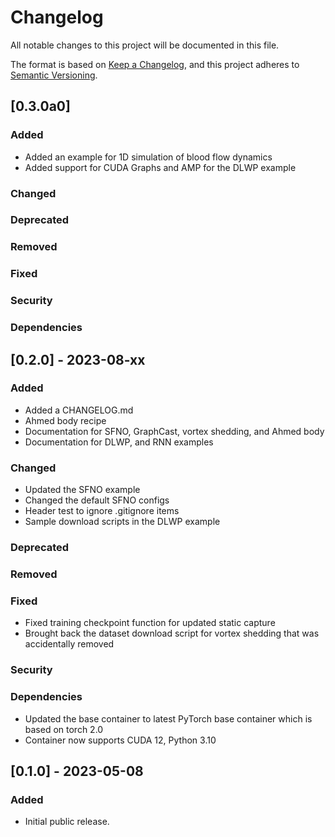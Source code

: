 <!-- markdownlint-disable MD024 -->
# Changelog

All notable changes to this project will be documented in this file.

The format is based on [Keep a Changelog](https://keepachangelog.com/en/1.0.0/),
and this project adheres to [Semantic Versioning](https://semver.org/spec/v2.0.0.html).

## [0.3.0a0]

### Added

- Added an example for 1D simulation of blood flow dynamics
- Added support for CUDA Graphs and AMP for the DLWP example

### Changed

### Deprecated

### Removed

### Fixed

### Security

### Dependencies

## [0.2.0] - 2023-08-xx

### Added

- Added a CHANGELOG.md
- Ahmed body recipe
- Documentation for SFNO, GraphCast, vortex shedding, and Ahmed body
- Documentation for DLWP, and RNN examples

### Changed

- Updated the SFNO example
- Changed the default SFNO configs
- Header test to ignore .gitignore items
- Sample download scripts in the DLWP example

### Deprecated

### Removed

### Fixed

- Fixed training checkpoint function for updated static capture
- Brought back the dataset download script for vortex shedding that was accidentally removed

### Security

### Dependencies

- Updated the base container to latest PyTorch base container which is based on torch 2.0
- Container now supports CUDA 12, Python 3.10

## [0.1.0] - 2023-05-08

### Added

- Initial public release.
